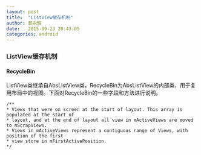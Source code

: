 ```yaml
---
layout: post
title:  "ListView缓存机制"
author: 郭永辉
date:   2015-09-23 20:43:05
categories: android
---
```


### ListView缓存机制

#### RecycleBin

ListView类继承自AbsListView类，RecycleBin为AbsListView的内部类，用于复用布局中的视图。下面对RecycleBin的一些字段和方法进行说明。

	/**
	* Views that were on screen at the start of layout. This array is populated at the start of
	* layout, and at the end of layout all view in mActiveViews are moved to mScrapViews.
	* Views in mActiveViews represent a contiguous range of Views, with position of the first
	* view store in mFirstActivePosition.
	*/